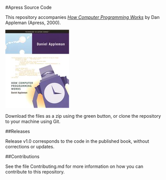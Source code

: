 #Apress Source Code

This repository accompanies [*How Computer Programming Works*](http://www.apress.com/9781893115231) by Dan Appleman (Apress, 2000).

![Cover image](9781893115231.jpg)

Download the files as a zip using the green button, or clone the repository to your machine using Git.

##Releases

Release v1.0 corresponds to the code in the published book, without corrections or updates.

##Contributions

See the file Contributing.md for more information on how you can contribute to this repository.
